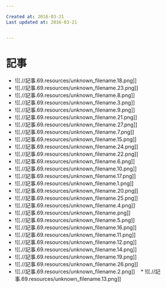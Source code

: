 ```yaml
---

Created at: 2016-03-21
Last updated at: 2016-03-21


---
```


# 記事


* ![[.//記事.69.resources/unknown_filename.18.png]]
* ![[.//記事.69.resources/unknown_filename.23.png]]
* ![[.//記事.69.resources/unknown_filename.8.png]]
* ![[.//記事.69.resources/unknown_filename.3.png]]
* ![[.//記事.69.resources/unknown_filename.9.png]]
* ![[.//記事.69.resources/unknown_filename.21.png]]
* ![[.//記事.69.resources/unknown_filename.27.png]]
* ![[.//記事.69.resources/unknown_filename.7.png]]
* ![[.//記事.69.resources/unknown_filename.15.png]]
* ![[.//記事.69.resources/unknown_filename.24.png]]
* ![[.//記事.69.resources/unknown_filename.22.png]]
* ![[.//記事.69.resources/unknown_filename.6.png]]
* ![[.//記事.69.resources/unknown_filename.10.png]]
* ![[.//記事.69.resources/unknown_filename.17.png]]
* ![[.//記事.69.resources/unknown_filename.1.png]]
* ![[.//記事.69.resources/unknown_filename.20.png]]
* ![[.//記事.69.resources/unknown_filename.25.png]]
* ![[.//記事.69.resources/unknown_filename.4.png]]
* ![[.//記事.69.resources/unknown_filename.png]]
* ![[.//記事.69.resources/unknown_filename.5.png]]
* ![[.//記事.69.resources/unknown_filename.16.png]]
* ![[.//記事.69.resources/unknown_filename.11.png]]
* ![[.//記事.69.resources/unknown_filename.12.png]]
* ![[.//記事.69.resources/unknown_filename.14.png]]
* ![[.//記事.69.resources/unknown_filename.19.png]]
* ![[.//記事.69.resources/unknown_filename.26.png]]
* ![[.//記事.69.resources/unknown_filename.2.png]]
   * ![[.//記事.69.resources/unknown_filename.13.png]]

